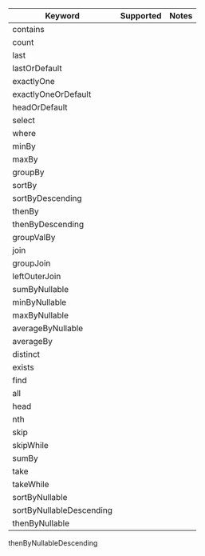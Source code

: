 | Keyword            | Supported  |  Notes
| --------------------- |:-:|---------------------------------------|
|contains                |  |                                                       | 
count                    |  |                                                       | 
last                     |  |                                                       | 
lastOrDefault            |  |                                                       | 
exactlyOne               |  |                                                       | 
exactlyOneOrDefault      |  |                                                       | 
headOrDefault            |  |                                                       | 
select                   |  |                                                       | 
where                    |  |                                                       | 
minBy                    |  |                                                       | 
maxBy                    |  |                                                       | 
groupBy                  |  |                                                       | 
sortBy                   |  |                                                       | 
sortByDescending	       |  |                                                       | 
thenBy	                 |  |                                                       |     
thenByDescending	       |  |                                                       |   
groupValBy	             |  |                                                       | 
join                     |  |                                                       | 
groupJoin                |  |                                                       | 
leftOuterJoin            |  |                                                       | 
sumByNullable            |  |                                                       | 
minByNullable            |  |                                                       | 
maxByNullable            |  |                                                       | 
averageByNullable        |  |                                                       | 
averageBy                |  |                                                       | 
distinct                 |  |                                                       | 
exists                   |  |                                                       | 
find                     |  |                                                       | 
all	                     |  |                                                       | 
head                     |  |                                                       | 
nth                      |  |                                                       | 
skip                     |  |                                                       | 
skipWhile                |  |                                                       | 
sumBy                    |  |                                                       | 
take                     |  |                                                       | 
takeWhile                |  |                                                       | 
sortByNullable           |  |                                                       | 
sortByNullableDescending |  |                                                       | 
thenByNullable           |  |                                                       | 
thenByNullableDescending
